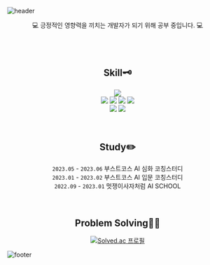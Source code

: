 ![header](https://capsule-render.vercel.app/api?type=waving&animation=fadeIn&text=Hyen's%20Hub&fontColor=FFFFFF&fontSize=50&fontAlign=80)

<div align=center>

:computer: 긍정적인 영향력을 끼치는 개발자가 되기 위해 공부 중입니다. :computer:
</br></br></br></br>

  ## Skill:old_key:
  
   <!--주언어-->
   <img src="https://img.shields.io/badge/Python-3776AB?style=flat&logo=Python&logoColor=white"/>
   </br>
   <!--ML/DL-->
   <img src="https://img.shields.io/badge/PyTorch-EE4C2C?style=flat&logo=PyTorch&logoColor=white"/>
   <img src="https://img.shields.io/badge/TensorFlow-FF6F00?style=flat&logo=TensorFlow&logoColor=white"/>
   <img src="https://img.shields.io/badge/scikitlearn-F7931E?style=flat&logo=scikitlearn&logoColor=white"/>
   <img src="https://img.shields.io/badge/OpenCV-5C3EE8?style=flat&logo=OpenCV&logoColor=white"/>
   </br>
   <!--그 외-->
   <img src="https://img.shields.io/badge/MySQL-4479A1?style=flat&logo=MySQL&logoColor=white"/>
   <img src="https://img.shields.io/badge/Tableau-E97627?style=flat&logo=Tableau&logoColor=white"/>
  </br></br></br>

  ## Study:pencil2:
  `2023.05` - `2023.06` 부스트코스 AI 심화 코칭스터디
  </br>
  `2023.01` - `2023.02` 부스트코스 AI 입문 코칭스터디
  </br>
  `2022.09` - `2023.01` 멋쟁이사자처럼 AI SCHOOL
  </br></br></br>
  
  ## Problem Solving:running_woman:
  [![Solved.ac
프로필](http://mazassumnida.wtf/api/v2/generate_badge?boj=gldia5996)](https://solved.ac/{handle})

</div>

![footer](https://capsule-render.vercel.app/api?type=waving&color=gradient&height=120&animation=fadeIn&section=footer)
